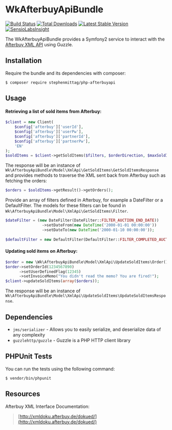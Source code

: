 # WkAfterbuyApiBundle

[![Build Status](https://travis-ci.org/asgoodasnu/afterbuyapi.png?branch=master)](https://travis-ci.org/asgoodasnu/afterbuyapi) [![Total Downloads](https://poser.pugx.org/asgoodasnu/afterbuyapi/d/total.png)](https://packagist.org/packages/asgoodasnu/afterbuyapi) [![Latest Stable Version](https://poser.pugx.org/asgoodasnu/afterbuyapi/v/stable.png)](https://packagist.org/packages/asgoodasnu/afterbuyapi) [![SensioLabsInsight](https://insight.sensiolabs.com/projects/9a1fccba-a214-46bf-bd44-c6288a049a91/mini.png)](https://insight.sensiolabs.com/projects/9a1fccba-a214-46bf-bd44-c6288a049a91)

The WkAfterbuyApiBundle provides a Symfony2 service to interact with the [Afterbuy XML API](http://xmldoku.afterbuy.de/dokued/) using Guzzle.

Installation
----------------------------------------------------------------

Require the bundle and its dependencies with composer:

    $ composer require stephenmittag/php-afterbuyapi
    
 
Usage
----------------------------------------------------------------

#### Retrieving a list of sold items from Afterbuy:

```php
$client = new Client(
    $config['afterbuy']['userId'],
    $config['afterbuy']['userPw'],
    $config['afterbuy']['partnerId'],
    $config['afterbuy']['partnerPw'],
    'EN'
);
$soldItems = $client->getSoldItems($filters, $orderDirection, $maxSoldItems, $detailLevel);
```

The response will be an instance of `Wk\AfterbuyApiBundle\Model\XmlApi\GetSoldItems\GetSoldItemsResponse` and provides methods to traverse the XML sent back from Afterbuy such as fetching the orders:

```php
$orders = $soldItems->getResult()->getOrders();
```

Provide an array of filters defined in Afterbuy, for example a DateFilter or a DefaultFilter. The models for these filters can be found in `Wk\AfterbuyApiBundle\Model\XmlApi\GetSoldItems\Filter`.

```php
$dateFilter = (new DateFilter(DateFilter::FILTER_AUCTION_END_DATE))
                ->setDateFrom(new DateTime('2000-01-01 00:00:00'))
                ->setDateTo(new DateTime('2000-01-10 00:00:00'));
            
$defaultFilter = new DefaultFilter(DefaultFilter::FILTER_COMPLETED_AUCTIONS);
```

#### Updating sold items on Afterbuy:

```php
$order = new \Wk\AfterbuyApiBundle\Model\XmlApi\UpdateSoldItems\Order();
$order->setOrderId(1234567890)
      ->setUserDefinedFlag(12345)
      ->setInvoiceMemo("You didn't read the memo? You are fired!");
$client->updateSoldItems(array($orders));
```

The response will be an instance of `Wk\AfterbuyApiBundle\Model\XmlApi\UpdateSoldItems\UpdateSoldItemsResponse`.

Dependencies
----------------------------------------------------------------
* `jms/serializer` - Allows you to easily serialize, and deserialize data of any complexity
* `guzzlehttp/guzzle` - Guzzle is a PHP HTTP client library

PHPUnit Tests
----------------------------------------------------------------
You can run the tests using the following command:

    $ vendor/bin/phpunit

Resources
----------------------------------------------------------------
Afterbuy XML Interface Documentation:
> [http://xmldoku.afterbuy.de/dokued/](http://xmldoku.afterbuy.de/dokued/)
